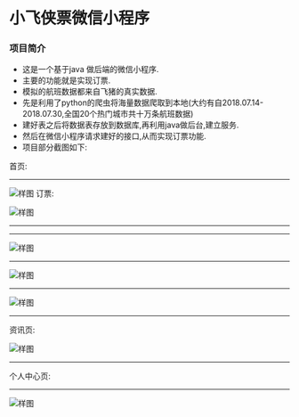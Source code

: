 # 小飞侠票微信小程序


### 项目简介

  - 这是一个基于java 做后端的微信小程序.
  - 主要的功能就是实现订票.
  - 模拟的航班数据都来自飞猪的真实数据.
  - 先是利用了python的爬虫将海量数据爬取到本地(大约有自2018.07.14-2018.07.30,全国20个热门城市共十万条航班数据)
  - 建好表之后将数据表存放到数据库,再利用java做后台,建立服务.
  - 然后在微信小程序请求建好的接口,从而实现订票功能.
  - 项目部分截图如下:          









  首页:

 -----------------------------------------------------------------------
  ![样图](https://i.loli.net/2018/10/25/5bd189d18b0dd.png "demo")  订票:

  ![样图](https://i.loli.net/2018/10/25/5bd18a520b625.png "demo")

 -----------------------------------------------------------------------

  
 -----------------------------------------------------------------------
  ![样图](https://i.loli.net/2018/10/25/5bd18a6f4dc8b.png "demo")
  
 -----------------------------------------------------------------------
  ![样图](https://i.loli.net/2018/10/25/5bd18a8733ad3.png "demo")
  
 -----------------------------------------------------------------------
  ![样图](https://i.loli.net/2018/10/25/5bd18a9a68f12.png "demo")

 -----------------------------------------------------------------------

 资讯页:

  ![样图](https://i.loli.net/2018/10/25/5bd18aceab473.png "demo")

 -----------------------------------------------------------------------


  个人中心页:
 
 ----------------------------------------------------------------------- 

  ![样图](https://i.loli.net/2018/10/25/5bd18ae224e36.png "demo")
